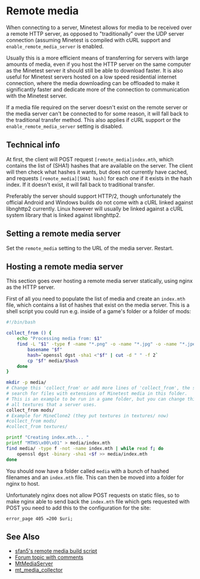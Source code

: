 # Remote media
When connecting to a server, Minetest allows for media to be received over a remote HTTP server, as opposed to "traditionally" over the UDP server connection (assuming Minetest is compiled with cURL support and `enable_remote_media_server` is enabled.

Usually this is a more efficient means of transferring for servers with large amounts of media, even if you host the HTTP server on the same computer as the Minetest server it should still be able to download faster. It is also useful for Minetest servers hosted on a low speed residential internet connection, where the media downloading can be offloaded to make it significantly faster and dedicate more of the connection to communication with the Minetest server.

If a media file required on the server doesn't exist on the remote server or the media server can't be connected to for some reason, it will fall back to the traditional transfer method. This also applies if cURL support or the `enable_remote_media_server` setting is disabled.

## Technical info
At first, the client will POST request `[remote_media]index.mth`, which contains the list of (SHA1) hashes that are available on the server. The client will then check what hashes it wants, but does not currently have cached, and requests `[remote_media][SHA1 hash]` for each one if it exists in the hash index. If it doesn't exist, it will fall back to traditional transfer.

Preferably the server should support HTTP/2, though unfortunately the official Android and Windows builds do not come with a cURL linked against libnghttp2 currently. Linux however will usually be linked against a cURL system library that is linked against libnghttp2.

## Setting a remote media server
Set the `remote_media` setting to the URL of the media server. Restart.

## Hosting a remote media server
This section goes over hosting a remote media server statically, using nginx as the HTTP server.

First of all you need to populate the list of media and create an `index.mth` file, which contains a list of hashes that exist on the media server. This is a shell script you could run e.g. inside of a game's folder or a folder of mods:

```bash
#!/bin/bash

collect_from () {
	echo "Processing media from: $1"
	find -L "$1" -type f -name "*.png" -o -name "*.jpg" -o -name "*.jpeg" -o -name "*.ogg" -o -name "*.x" -o -name "*.b3d" | while read f; do
		basename "$f"
		hash=`openssl dgst -sha1 <"$f" | cut -d " " -f 2`
		cp "$f" media/$hash
	done
}

mkdir -p media/
# Change this 'collect_from' or add more lines of 'collect_from', the script will recursively
# search for files with extensions of Minetest media in this folder.
# This is an example to be run in a game folder, but you can change this to anything to catch
# all textures that a server uses.
collect_from mods/
# Example for MineClone2 (they put textures in textures/ now)
#collect_from mods/
#collect_from textures/

printf "Creating index.mth... "
printf "MTHS\x00\x01" > media/index.mth
find media/ -type f -not -name index.mth | while read f; do
	openssl dgst -binary -sha1 <$f >> media/index.mth
done
```

You should now have a folder called `media` with a bunch of hashed filenames and an `index.mth` file. This can then be moved into a folder for nginx to host.

Unfortunately nginx does not allow POST requests on static files, so to make nginx able to send back the `index.mth` file which gets requested with POST you need to add this to the configuration for the site:

```nginx
error_page 405 =200 $uri;
```

## See Also
* [sfan5's remote media build script](https://gist.github.com/sfan5/6351560)
* [Forum topic with comments](https://forum.minetest.net/viewtopic.php?f=3&t=9260)
* [MtMediaServer](https://forum.minetest.net/viewtopic.php?f=14&t=17411)
* [mt_media_collector](https://github.com/ShadowNinja/mt_media_collector)
